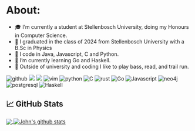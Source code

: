 # About:
- 🎓 I’m currently a student at Stellenbosch University, doing my Honours in Computer Science.
- 📜 I graduated in the class of 2024 from Stellenbosch University with a B.Sc in Physics
- 🔭 I code in Java, Javascript, C and Python.
- 🌱 I’m currently learning Go and Haskell.
- 🎸 Outside of university and coding I like to play bass, read, and trail run.

![github](https://img.shields.io/badge/GitHub-000000?style=for-the-badge&logo=GitHub&logoColor=white)
![](https://img.shields.io/badge/Arch_Linux-1793D1?style=for-the-badge&logo=arch-linux&logoColor=white)
![](https://img.shields.io/badge/Java-ED8B00?style=for-the-badge&logo=openjdk&logoColor=white)
![vim](https://img.shields.io/badge/Vim-1b7a00?style=for-the-badge&logo=vim&logoColor=white)
![python](https://img.shields.io/badge/python-14354C?style=for-the-badge&logo=python&logoColor=white)
![C](https://img.shields.io/badge/-093bba?style=for-the-badge&logo=c&logoColor=white)
![rust](https://img.shields.io/badge/Rust-ba3809?style=for-the-badge&logo=rust&logoColor=white)
![Go](https://img.shields.io/badge/Go-00ADD8?style=for-the-badge&logo=Go&logoColor=white)
![Javascript](https://img.shields.io/badge/Javascript-F7DF1E?style=for-the-badge&logo=Javascript&logoColor=white)
![neo4j](https://img.shields.io/badge/neo4j-4581C3?style=for-the-badge&logo=neo4j&logoColor=white)
![postgresql](https://img.shields.io/badge/postgresql-4169E1?style=for-the-badge&logo=postgresql&logoColor=white)
![Haskell](https://img.shields.io/badge/Haskell-5D4F85?style=for-the-badge&logo=haskell&logoColor=white)

## &#x1f4c8; GitHub Stats
<a href="https://github.com/Jhone-Paul/Jhone-Paul">
  <img align="center" src="https://github-readme-stats.vercel.app/api/top-langs/?username=Jhone-Paul&langs_count=3&theme=github_dark" />
</a>
<a href="https://github.com/Jhone-Paul/Jhone-Paul">
  <img align="center" src="https://github-readme-stats.vercel.app/api?username=Jhone-Paul&show_icons=true&theme=github_dark" alt="John's github stats" />
</a>
